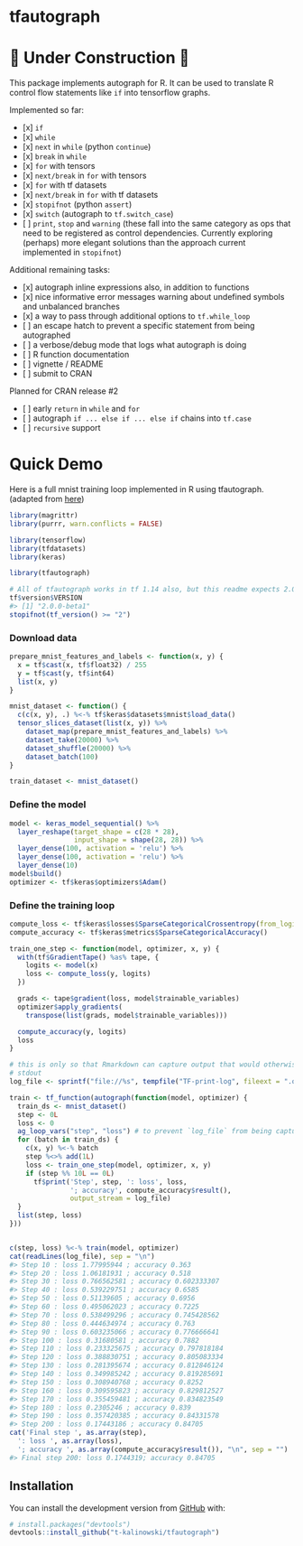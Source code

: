 
<!-- README.md is generated from README.Rmd. Please edit that file -->

# tfautograph

# :construction: **Under Construction** :construction:

<!-- badges: start -->

<!-- badges: end -->

This package implements autograph for R. It can be used to translate R
control flow statements like `if` into tensorflow graphs.

Implemented so far:

  - \[x\] `if`
  - \[x\] `while`
  - \[x\] `next` in `while` (python `continue`)
  - \[x\] `break` in `while`
  - \[x\] `for` with tensors
  - \[x\] `next/break` in `for` with tensors
  - \[x\] `for` with tf datasets
  - \[x\] `next/break` in `for` with tf datasets
  - \[x\] `stopifnot` (python `assert`)
  - \[x\] `switch` (autograph to `tf.switch_case`)
  - \[ \] `print`, `stop` and `warning` (these fall into the same
    category as ops that need to be registered as control dependencies.
    Currently exploring (perhaps) more elegant solutions than the
    approach current implemented in `stopifnot`)

Additional remaining tasks:

  - \[x\] autograph inline expressions also, in addition to functions
  - \[x\] nice informative error messages warning about undefined
    symbols and unbalanced branches
  - \[x\] a way to pass through additional options to `tf.while_loop`
  - \[ \] an escape hatch to prevent a specific statement from being
    autographed
  - \[ \] a verbose/debug mode that logs what autograph is doing
  - \[ \] R function documentation
  - \[ \] vignette / README
  - \[ \] submit to CRAN

Planned for CRAN release \#2

  - \[ \] early `return` in `while` and `for`
  - \[ \] autograph `if ... else if ... else if` chains into `tf.case`
  - \[ \] `recursive` support

# Quick Demo

Here is a full mnist training loop implemented in R using tfautograph.
(adapted from [here](https://www.tensorflow.org/beta/guide/autograph))

``` r
library(magrittr)
library(purrr, warn.conflicts = FALSE)

library(tensorflow)
library(tfdatasets)
library(keras)

library(tfautograph)

# All of tfautograph works in tf 1.14 also, but this readme expects 2.0.
tf$version$VERSION
#> [1] "2.0.0-beta1"
stopifnot(tf_version() >= "2")
```

### Download data

``` r
prepare_mnist_features_and_labels <- function(x, y) {
  x = tf$cast(x, tf$float32) / 255
  y = tf$cast(y, tf$int64)
  list(x, y)
}

mnist_dataset <- function() {
  c(c(x, y), .) %<-% tf$keras$datasets$mnist$load_data()
  tensor_slices_dataset(list(x, y)) %>%
    dataset_map(prepare_mnist_features_and_labels) %>%
    dataset_take(20000) %>%
    dataset_shuffle(20000) %>%
    dataset_batch(100)
}

train_dataset <- mnist_dataset()
```

### Define the model

``` r
model <- keras_model_sequential() %>%
  layer_reshape(target_shape = c(28 * 28),
                input_shape = shape(28, 28)) %>%
  layer_dense(100, activation = 'relu') %>%
  layer_dense(100, activation = 'relu') %>%
  layer_dense(10)
model$build()
optimizer <- tf$keras$optimizers$Adam() 
```

### Define the training loop

``` r
compute_loss <- tf$keras$losses$SparseCategoricalCrossentropy(from_logits = TRUE)
compute_accuracy <- tf$keras$metrics$SparseCategoricalAccuracy()

train_one_step <- function(model, optimizer, x, y) {
  with(tf$GradientTape() %as% tape, {
    logits <- model(x)
    loss <- compute_loss(y, logits)
  })

  grads <- tape$gradient(loss, model$trainable_variables)
  optimizer$apply_gradients(
    transpose(list(grads, model$trainable_variables)))

  compute_accuracy(y, logits)
  loss
}

# this is only so that Rmarkdown can capture output that would otherwise go to
# stdout
log_file <- sprintf("file://%s", tempfile("TF-print-log", fileext = ".out"))

train <- tf_function(autograph(function(model, optimizer) {
  train_ds <- mnist_dataset()
  step <- 0L
  loss <- 0
  ag_loop_vars("step", "loss") # to prevent `log_file` from being captured
  for (batch in train_ds) {
    c(x, y) %<-% batch
    step %<>% add(1L)
    loss <- train_one_step(model, optimizer, x, y)
    if (step %% 10L == 0L)
      tf$print('Step', step, ': loss', loss,
               '; accuracy', compute_accuracy$result(), 
               output_stream = log_file)
  }
  list(step, loss)
}))


c(step, loss) %<-% train(model, optimizer)
cat(readLines(log_file), sep = "\n")
#> Step 10 : loss 1.77995944 ; accuracy 0.363
#> Step 20 : loss 1.06181931 ; accuracy 0.518
#> Step 30 : loss 0.766562581 ; accuracy 0.602333307
#> Step 40 : loss 0.539229751 ; accuracy 0.6585
#> Step 50 : loss 0.51139605 ; accuracy 0.6956
#> Step 60 : loss 0.495062023 ; accuracy 0.7225
#> Step 70 : loss 0.538499296 ; accuracy 0.745428562
#> Step 80 : loss 0.444634974 ; accuracy 0.763
#> Step 90 : loss 0.603235066 ; accuracy 0.776666641
#> Step 100 : loss 0.31680581 ; accuracy 0.7882
#> Step 110 : loss 0.233325675 ; accuracy 0.797818184
#> Step 120 : loss 0.388830751 ; accuracy 0.805083334
#> Step 130 : loss 0.281395674 ; accuracy 0.812846124
#> Step 140 : loss 0.349985242 ; accuracy 0.819285691
#> Step 150 : loss 0.308940768 ; accuracy 0.8252
#> Step 160 : loss 0.309595823 ; accuracy 0.829812527
#> Step 170 : loss 0.355459481 ; accuracy 0.834823549
#> Step 180 : loss 0.2305246 ; accuracy 0.839
#> Step 190 : loss 0.357420385 ; accuracy 0.84331578
#> Step 200 : loss 0.17443186 ; accuracy 0.84705
cat('Final step ', as.array(step),
  ': loss ', as.array(loss),
  '; accuracy ', as.array(compute_accuracy$result()), "\n", sep = "")
#> Final step 200: loss 0.1744319; accuracy 0.84705
```

## Installation

You can install the development version from
[GitHub](https://github.com/) with:

``` r
# install.packages("devtools")
devtools::install_github("t-kalinowski/tfautograph")
```
